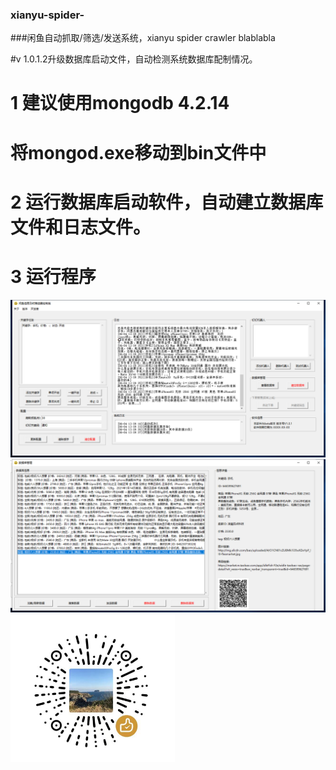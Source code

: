 ### xianyu-spider-
###闲鱼自动抓取/筛选/发送系统，xianyu spider crawler blablabla

#v 1.0.1.2升级数据库启动文件，自动检测系统数据库配制情况。

# 1 建议使用mongodb 4.2.14
# 将mongod.exe移动到bin文件中

# 2 运行数据库启动软件，自动建立数据库文件和日志文件。

# 3 运行程序


![](demo/demo1.png)
![](demo/demo2.png)
![](demo/weixin.png)
